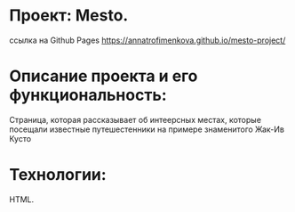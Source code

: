 # Проект: Mesto.
ссылка на Github Pages  https://annatrofimenkova.github.io/mesto-project/
# Описание проекта и его функциональность:
Страница, которая рассказывает об интеерсных местах, которые посещали известные путешестенники на примере знаменитого Жак-Ив Кусто
# Технологии:
HTML.

